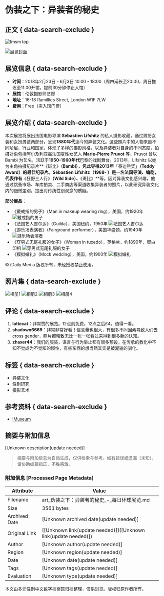 # 伪装之下：异装者的秘史

## 正文 { data-search-exclude }


![Imsm top](//icity-static.icitycdn.com/assets/m/shares/imsm-top-630a6808b29c78c019cfba75fba692548a5c075c1a55f2a099086906e3f61de4.png)

![展览封面](https://icity-static.icitycdn.com/images/uploads/ap/imsm/event/pic_head/spqsfjm/7f096c8ba0cc0b03spqsfjm.jpg/1519455353/640x0)

## 展览信息 { data-search-exclude }

- **时间**：2018年2月23日 - 6月3日 10:00 - 18:00（周四延长至20:00，周日推迟至11:00开馆，提前30分钟停止入馆）
- **展馆**：伦敦摄影师艺廊
- **地址**：16-18 Ramillies Street, London W1F 7LW
- **费用**：Free（需入馆门票）

## 展览介绍 { data-search-exclude }

本次展览将展出法国电影导演 **Sébastien Lifshitz** 的私人摄影收藏，通过男扮女装和女扮男装两部分，呈现**1880年代**迄今的异装文化。这些照片中的人物来自不同阶层、行业和国家，体现了多样的摄影风格，以及异装者对自身的不同态度，拍摄对象包括阿尔及利亚裔法国变性女艺人 **Marie-Pierre Pruvot** 等。Pruvot 曾以 Bambi 为艺名，活跃于**1950-1960年代**巴黎的戏剧舞台。2013年，Lifshitz 以她为主角拍摄纪录片**《斑比》**（Bambi），凭此夺得2013年**「泰迪熊奖」**（Teddy Award）的最佳纪录片。**Sébastien Lifshitz**（1968- ）是一名法国导演、编剧，代表作有**《狂野三人行》**（Wild Side）、**《斑比》**等。因对异装文化感兴趣，他通过跳蚤市场、车库拍卖、二手商店等渠道收集异装者的照片，以此研究异装文化内的细微差别，提出对传统性别观念的质疑。

**部分展品**：
- 《戴戒指的男子》（Man in makeup wearing ring），美国，约1920年 ![戴戒指的男子](https://pic.yupoo.com/fotomag/H95jEH3G/V2lMv.jpg)
- 《法国艺人吉尔达》（Guilda），美国纽约，1950年 ![法国艺人吉尔达](https://pic.yupoo.com/fotomag/H95jEOdd/oxpsg.jpg)
- 《游乐场表演者》（Fairground performer），美国华盛顿，约1940年 ![游乐场表演者](https://pic.yupoo.com/fotomag/H95jEUcH/dz9OZ.jpg)
- 《穿男式无尾礼服的女子》（Woman in tuxedo），英格兰，约1890年，蛋白印相 ![穿男式无尾礼服的女子](https://pic.yupoo.com/fotomag/H95jEZNj/10wxaO.jpg)
- 《模拟婚礼》（Mock wedding），美国，约1900年 ![模拟婚礼](https://pic.yupoo.com/fotomag/H95jF5fI/qtfQD.jpg)

© iDaily Media 版权所有，未经授权禁止使用。

## 照片集 { data-search-exclude }

![相册1](https://icity-static.icitycdn.com/images/uploads/photos/r5yq/f6fd17f7baa9902fr5yqvjw.jpg/200x200)
![相册2](https://icity-static.icitycdn.com/images/uploads/photos/io46/f6fd17f7baa9902fio46rw6.jpg/200x200)
![相册3](https://icity-static.icitycdn.com/images/uploads/photos/2h5i/f6fd17f7baa9902f2h5i7xr.jpg/200x200)
![相册4](https://icity-static.icitycdn.com/images/uploads/photos/2uce/f6fd17f7baa9902f2uce9o6.jpg/200x200)

## 评论 { data-search-exclude }

1. **lattecat**：非常赞的展览。12点前免费，12点之后£4。值得一看。
2. **shadowx6669**：非常非常好看！信息量也很大，有很多不同因素导致人们去cross gender，照片都精致无比一张一张看过来得到很多新的认知。
3. **zhaxer44**：我们的服装，语言与行为举止都有很多预设，在传承的教化中不知不觉成为不觉知的惯性，有些东西的想当然其实是被灌输的驯化。

## 标签 { data-search-exclude }
- 异装文化
- 性别研究
- 摄影艺术

## 参考资料 { data-search-exclude }
- [iMuseum](http://icity.ly/museum)
<!-- tcd_original_link https://art.icity.ly/events/spqsfjm -->


## 摘要与附加信息

<!-- tcd_abstract -->
[Unknown description(update needed)]
<!-- tcd_abstract_end -->

> 摘要与附加信息为自动生成，仅供检索与参考。如有错误或遗漏（未知），请协助编辑指正，不胜感激。

### 附加信息 [Processed Page Metadata]

| Attribute       | Value                                  |
|-----------------|----------------------------------------|
| Filename        | art_伪装之下：异装者的秘史_-_每日环球展览.md                             |
| Size            | 3561 bytes                           |
| Archived Date   | [Unknown archived date(update needed)]                             |
| Original Link   | [[Unknown link(update needed)]]([Unknown link(update needed)])                       |
| Author          | [Unknown author(update needed)]                               |
| Region          | [Unknown region(update needed)]                               |
| Date            | [Unknown date(update needed)]                                 |
| Tags            | [Unknown tags(update needed)]                                 |
| Evaluation            | [Unknown type(update needed)]                                 |
<!-- tcd_table_end -->

本文由多元性别中文数字档案馆归档整理，仅供浏览。版权归原作者所有。
